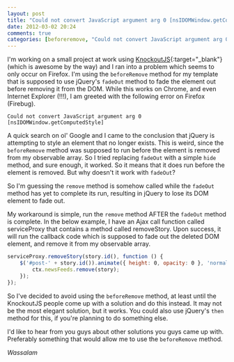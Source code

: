 ```yaml
---
layout: post
title: "Could not convert JavaScript argument arg 0 [nsIDOMWindow.getComputedStyle]"
date: 2012-03-02 20:24
comments: true
categories: [beforeremove, "Could not convert JavaScript argument arg 0 [nsIDOMWindow.getComputedStyle]", JavaScript, javascript, jquery, jQuery, KnockoutJS, knockoutjs, Web Development]
---
```

I'm working on a small project at work using [KnockoutJS](http://knockoutjs.com/ "KnockoutJS"){:target="_blank"} (which is awesome by the way) and I ran into a problem which seems to only occur on Firefox. I'm using the `beforeRemove` method for my template that is supposed to use jQuery's `fadeOut` method to fade the element out before removing it from the DOM. While this works on Chrome, and even Internet Explorer (!!!), I am greeted with the following error on Firefox (Firebug).

```shell
Could not convert JavaScript argument arg 0 [nsIDOMWindow.getComputedStyle]
```

A quick search on ol' Google and I came to the conclusion that jQuery is attempting to style an element that no longer exists. This is weird, since the `beforeRemove` method was supposed to run before the element is removed from my observable array. So I tried replacing `fadeOut` with a simple `hide` method, and sure enough, it worked. So it means that it does run before the element is removed. But why doesn't it work with `fadeOut`?

So I'm guessing the `remove` method is somehow called while the `fadeOut` method has yet to complete its run, resulting in jQuery to lose its DOM element to fade out.

My workaround is simple, run the `remove` method AFTER the `fadeOut` method is complete. In the below example, I have an Ajax call function called serviceProxy that contains a method called removeStory. Upon success, it will run the callback code which is supposed to fade out the deleted DOM element, and remove it from my observable array.

```javascript
serviceProxy.removeStory(story.id(), function () {
	$('#post-' + story.id()).animate({ height: 0, opacity: 0 }, 'normal', function () {
		ctx.newsFeeds.remove(story);
	});
});
```

So I've decided to avoid using the `beforeRemove` method, at least until the KnockoutJS people come up with a solution and do this instead. It may not be the most elegant solution, but it works. You could also use jQuery's `then` method for this, if you're planning to do something else.

I'd like to hear from you guys about other solutions you guys came up with. Preferably something that would allow me to use the `beforeRemove` method.

*Wassalam*
